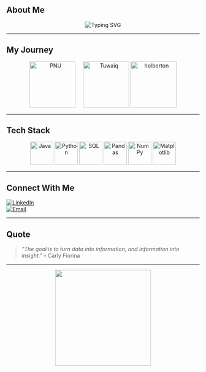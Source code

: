 ## About Me
<p align="center">
  <img src="https://readme-typing-svg.herokuapp.com?font=Fira+Code&size=28&pause=1000&color=2F81F7&center=true&vCenter=true&width=700&lines=Hi+there+👋,+I'm+Layan+Aljunayh;Computer+Science+Undergrad;Data+Analytics+Enthusiast;Tuwaiq+Holberton+Trainee" alt="Typing SVG" />
</p>

---

## My Journey
<p align="center">
  <img src="https://i0.wp.com/mhtwyat.com/wp-content/uploads/2021/03/%D8%B4%D8%B9%D8%A7%D8%B1-%D8%AC%D8%A7%D9%85%D8%B9%D9%87-%D8%A7%D9%84%D8%A3%D9%85%D9%8A%D8%B1%D8%A9-%D9%86%D9%88%D8%B1%D9%87-%D8%A7%D9%84%D8%AC%D8%AF%D9%8A%D8%AF-%D8%B4%D9%81%D8%A7%D9%81-%D9%88%D9%85%D9%81%D8%B1%D8%BA.png?resize=1200%2C630&ssl=1" alt="PNU" width="120"/>
  &nbsp;&nbsp;&nbsp;
  <img src="https://cdn.tuwaiq.edu.sa/landing/images/logo/logo-noname.png" alt="Tuwaiq" width="120"/>
  <img src="https://ml.globenewswire.com/Resource/Download/a08e6c28-55be-44c8-8461-03544f094b38" alt="holberton" width="120"/>
</p>

---

## Tech Stack
<p align="center">
  <img src="https://cdn.jsdelivr.net/gh/devicons/devicon/icons/java/java-original.svg" width="60" alt="Java"/>
  <img src="https://cdn.jsdelivr.net/gh/devicons/devicon/icons/python/python-original.svg" width="60" alt="Python"/>
  <img src="https://cdn.jsdelivr.net/gh/devicons/devicon/icons/mysql/mysql-original.svg" width="60" alt="SQL"/>
  <img src="https://cdn.jsdelivr.net/gh/devicons/devicon/icons/pandas/pandas-original.svg" width="60" alt="Pandas"/>
  <img src="https://cdn.jsdelivr.net/gh/devicons/devicon/icons/numpy/numpy-original.svg" width="60" alt="NumPy"/>
  <img src="https://cdn.jsdelivr.net/gh/devicons/devicon/icons/matplotlib/matplotlib-original.svg" width="60" alt="Matplotlib"/>
</p>

---

## Connect With Me
[![LinkedIn](https://img.shields.io/badge/LinkedIn-blue?style=flat&logo=linkedin)](https://www.linkedin.com/in/layan-aljunayh-?utm_source=share&utm_campaign=share_via&utm_content=profile&utm_medium=ios_app)  
[![Email](https://img.shields.io/badge/Email-red?style=flat&logo=gmail)](mailto:layanazizcs@gmail.com) 

---
## Quote
> *"The goal is to turn data into information, and information into insight."* – Carly Fiorina  

---

<p align="center">
  <img src="https://media.giphy.com/media/L8K62iTDkzGX6/giphy.gif" width="250">
</p>
